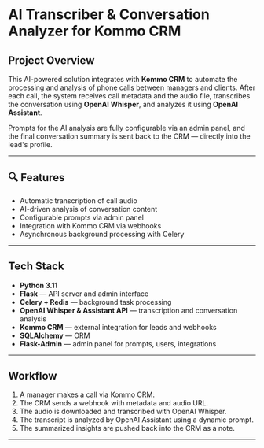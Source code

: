 # AI Transcriber & Conversation Analyzer for Kommo CRM

## Project Overview

This AI-powered solution integrates with **Kommo CRM** to automate the processing and analysis of phone calls between managers and clients. After each call, the system receives call metadata and the audio file, transcribes the conversation using **OpenAI Whisper**, and analyzes it using **OpenAI Assistant**.

Prompts for the AI analysis are fully configurable via an admin panel, and the final conversation summary is sent back to the CRM — directly into the lead's profile.

---

## 🔍 Features

- Automatic transcription of call audio
- AI-driven analysis of conversation content
- Configurable prompts via admin panel
- Integration with Kommo CRM via webhooks
- Asynchronous background processing with Celery

---

## Tech Stack

- **Python 3.11**
- **Flask** — API server and admin interface
- **Celery + Redis** — background task processing
- **OpenAI Whisper & Assistant API** — transcription and conversation analysis
- **Kommo CRM** — external integration for leads and webhooks
- **SQLAlchemy** — ORM
- **Flask-Admin** — admin panel for prompts, users, integrations

---

## Workflow

1.  A manager makes a call via Kommo CRM.
2.  The CRM sends a webhook with metadata and audio URL.
3.  The audio is downloaded and transcribed with OpenAI Whisper.
4.  The transcript is analyzed by OpenAI Assistant using a dynamic prompt.
5.  The summarized insights are pushed back into the CRM as a note.

---